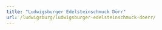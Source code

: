 ```yaml
---
title: "Ludwigsburger Edelsteinschmuck Dörr"
url: /ludwigsburg/ludwigsburger-edelsteinschmuck-doerr/
---
```


